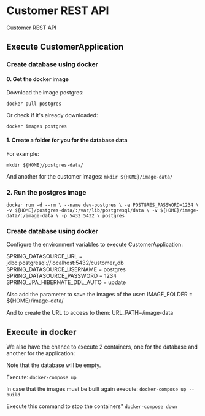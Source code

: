 # Customer REST API

Customer REST API

## Execute CustomerApplication

### Create database using docker

#### 0. Get the docker image 

Download the image postgres:

`docker pull postgres`

Or check if it's already downloaded:

`docker images postgres`

#### 1. Create a folder for you for the database data

For example:

`mkdir ${HOME}/postgres-data/`

And another for the customer images:
`mkdir ${HOME}/image-data/`

### 2. Run the postgres image

`docker run -d --rm \
--name dev-postgres \
-e POSTGRES_PASSWORD=1234 \
-v ${HOME}/postgres-data/:/var/lib/postgresql/data \
-v ${HOME}/image-data/:/image-data \
-p 5432:5432 \
postgres`

### Create database using docker

Configure the environment variables to execute CustomerApplication:

SPRING_DATASOURCE_URL = jdbc:postgresql://localhost:5432/customer_db
SPRING_DATASOURCE_USERNAME = postgres
SPRING_DATASOURCE_PASSWORD = 1234
SPRING_JPA_HIBERNATE_DDL_AUTO = update

Also add the parameter to save the images of the user:
IMAGE_FOLDER = ${HOME}/image-data/

And to create the URL to access to them:
URL_PATH=/image-data

## Execute in docker

We also have the chance to execute 2 containers, one for the database and another for the application:

Note that the database will be empty.

Execute:
`docker-compose up`

In case that the images must be built again execute:
`docker-compose up --build`

Execute this command to stop the containers"
`docker-compose down`